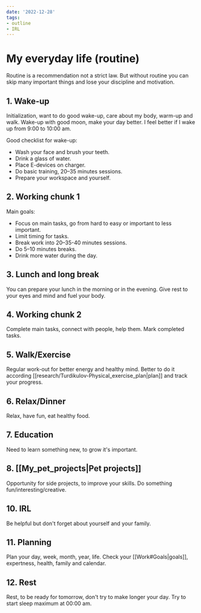 ```yaml
---
date: '2022-12-28'
tags:
- outline
- IRL
---
```


# My everyday life (routine)

Routine is a recommendation not a strict law. But without routine you can skip
many important things and lose your discipline and motivation.

## 1. Wake-up

Initialization, want to do good wake-up, care about my body, warm-up and walk.
Wake-up with good moon, make your day better.
I feel better if I wake up from 9:00 to 10:00 am.

Good checklist for wake-up:
- Wash your face and brush your teeth.
- Drink a glass of water.
- Place E-devices on charger.
- Do basic training, 20–35 minutes sessions.
- Prepare your workspace and yourself.

## 2. Working chunk 1

Main goals:
- Focus on main tasks, go from hard to easy or important to less important.
- Limit timing for tasks.
- Break work into 20–35-40 minutes sessions.
- Do 5–10 minutes breaks.
- Drink more water during the day.

## 3. Lunch and long break

You can prepare your lunch in the morning or in the evening.
Give rest to your eyes and mind and fuel your body.

## 4. Working chunk 2

Complete main tasks, connect with people, help them.
Mark completed tasks.

## 5. Walk/Exercise

Regular work-out for better energy and healthy mind. Better to do it according
[[research/Turdikulov-Physical_exercise_plan|plan]] and track your progress.

## 6. Relax/Dinner

Relax, have fun, eat healthy food.

## 7. Education

Need to learn something new, to grow it's important.

## 8. [[My_pet_projects|Pet projects]]

Opportunity for side projects, to improve your skills.
Do something fun/interesting/creative.

## 10. IRL

Be helpful but don't forget about yourself and your family.

## 11. Planning

Plan your day, week, month, year, life.
Check your [[Work#Goals|goals]], expertness, health, family and calendar.

## 12. Rest

Rest, to be ready for tomorrow, don't try to make longer your day.
Try to start sleep maximum at 00:00 am.
